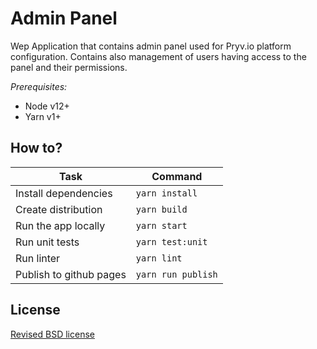 # Admin Panel

Wep Application that contains admin panel used for Pryv.io platform configuration.
Contains also management of users having access to the panel and their permissions.

_Prerequisites:_

- Node v12+
- Yarn v1+

## How to?

| Task                    | Command            |
| ----------------------- | ------------------ |
| Install dependencies    | `yarn install`     |
| Create distribution     | `yarn build`       |
| Run the app locally     | `yarn start`       |
| Run unit tests          | `yarn test:unit`   |
| Run linter              | `yarn lint`        |
| Publish to github pages | `yarn run publish` |

## License

[Revised BSD license](https://github.com/pryv/documents/blob/master/license-bsd-revised.md)
